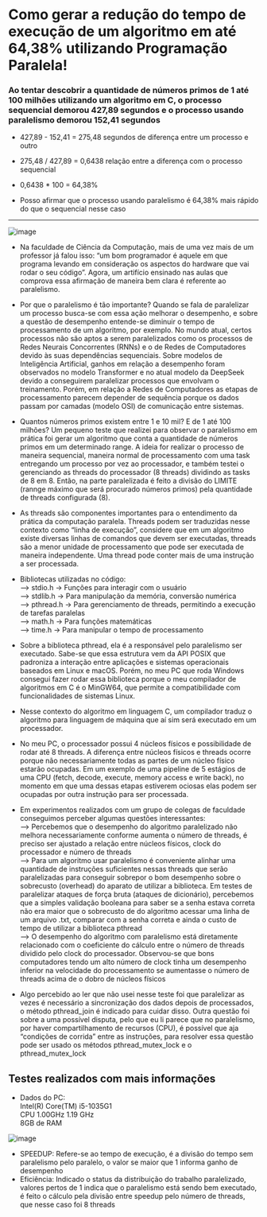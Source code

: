 # Como gerar a redução do tempo de execução de um algoritmo em até 64,38% utilizando Programação Paralela!

### Ao tentar descobrir a quantidade de números primos de 1 até 100 milhões utilizando um algoritmo em C, o processo sequencial demorou 427,89 segundos e o processo usando paralelismo demorou 152,41 segundos

- 427,89 - 152,41 = 275,48 segundos de diferença entre um processo e outro

- 275,48 / 427,89 = 0,6438 relação entre a diferença com o processo sequencial

- 0,6438 * 100 = 64,38%

- Posso afirmar que o processo usando paralelismo é 64,38% mais rápido 
do que o sequencial nesse caso
---

![image](https://github.com/user-attachments/assets/fd01dc06-775e-4433-9539-91246957f16e)


- Na faculdade de Ciência da Computação, mais de uma vez mais de um professor já falou isso: “um bom programador é aquele em que programa levando em consideração os aspectos do hardware que vai rodar o seu código”. Agora, um artifício ensinado nas aulas que comprova essa afirmação de maneira bem clara é referente ao paralelismo.
- Por que o paralelismo é tão importante? Quando se fala de  paralelizar um processo busca-se com essa ação melhorar o desempenho, e sobre a questão de desempenho entende-se diminuir o tempo de processamento de um algoritmo, por exemplo. No mundo atual, certos processos não são aptos a serem paralelizados como os processos de Redes Neurais Concorrentes (RNNs) e o de Redes de Computadores devido às suas dependências sequenciais. Sobre modelos de Inteligência Artificial, ganhos em relação a desempenho foram observados no modelo Transformer e no atual modelo da DeepSeek devido a conseguirem paralelizar processos que envolvam o treinamento. Porém, em relação a Redes de Computadores as etapas de processamento parecem depender de sequência porque os dados passam por camadas (modelo OSI) de comunicação entre sistemas.
- Quantos números primos existem entre 1 e 10 mil? E de 1 até 100 milhões? Um pequeno teste que realizei para observar o paralelismo em prática foi gerar um algoritmo que conta a quantidade de números primos em um determinado range. A ideia for realizar o processo de maneira sequencial, maneira normal de processamento com uma task entregando um processo por vez ao processador, e também testei o gerenciando as threads do processador (8 threads) dividindo as tasks de 8 em 8. Então, na parte paralelizada é feito a divisão do LIMITE (rannge máximo que será procurado números primos) pela quantidade de threads configurada (8).
- As threads são componentes importantes para o entendimento da prática da computação paralela. Threads podem ser traduzidas nesse contexto como “linha de execução”, considere que em um algoritmo existe diversas linhas de comandos que devem ser executadas, threads são a menor unidade de processamento que pode ser executada de maneira independente. Uma thread pode conter mais de uma instrução a ser processada.
- Bibliotecas utilizadas no código:<br>
    --> stdio.h → Funções para interagir com o usuário<br>
    --> stdlib.h → Para manipulação da memória, conversão numérica<br>
    --> pthread.h → Para gerenciamento de threads, permitindo a execução de tarefas paralelas<br>
    --> math.h → Para funções matemáticas<br>
    --> time.h → Para manipular o tempo de processamento<br>
- Sobre a biblioteca pthread, ela é a responsável pelo paralelismo ser executado. Sabe-se que essa estrutura vem da API POSIX que padroniza a interação entre aplicações e sistemas operacionais baseados em Linux e macOS. Porém, no meu PC que roda Windows consegui fazer rodar essa biblioteca porque o meu compilador de algoritmos em C é o MinGW64, que permite a compatibilidade com funcionalidades de sistemas Linux.
- Nesse contexto do algoritmo em linguagem C, um compilador traduz o algoritmo para linguagem de máquina que aí  sim será executado em um processador.
- No meu PC, o processador possui 4 núcleos físicos e possibilidade de rodar até 8 threads. A diferença entre núcleos físicos e threads ocorre porque não necessariamente todas as partes de um núcleo físico estarão ocupadas. Em um exemplo de uma pipeline de 5 estágios de uma CPU (fetch, decode, execute, memory access e write back), no momento em que uma dessas etapas estiverem ociosas elas podem ser ocupadas por outra instrução para ser processada.
- Em experimentos realizados com um grupo de colegas de faculdade conseguimos perceber algumas questões interessantes:<br>
    --> Percebemos que o desempenho do algoritmo paralelizado não melhora necessariamente conforme aumenta o número de threads, é preciso ser ajustado a relação entre núcleos físicos, clock do processador e número de threads
  <br>
    --> Para um algoritmo usar paralelismo é conveniente alinhar uma quantidade de instruções suficientes nessas threads que serão paralelizadas para conseguir sobrepor o bom desempenho sobre o sobrecusto (overhead) do aparato de utilizar a biblioteca. Em testes de paralelizar ataques de força bruta (ataques de dicionário), percebemos que a simples validação booleana para saber se a senha estava correta não era maior que o sobrecusto de do algoritmo acessar uma linha de um arquivo .txt, comparar com a senha correta e ainda o custo de tempo de utilizar a biblioteca pthread
  <br>
    --> O desempenho do algoritmo com paralelismo está diretamente relacionado com o coeficiente do cálculo entre o número de threads dividido pelo clock do processador. Observou-se que bons computadores tendo um alto número de clock tinha um desempenho inferior na velocidade do processamento se aumentasse o número de threads acima de o dobro de núcleos físicos
  <br>
  
- Algo percebido ao ler que não usei nesse teste foi que paralelizar as vezes é necessário a sincronização dos dados depois de processados, o método pthread_join é indicado para cuidar disso. Outra questão foi sobre a uma possível disputa, pelo que eu li parece que no paralelismo, por haver compartilhamento de recursos (CPU), é possível que aja “condições de corrida” entre as instruções, para resolver essa questão pode ser usado os métodos pthread_mutex_lock e o pthread_mutex_lock


## Testes realizados com mais informações
- Dados do PC:<br>
Intel(R) Core(TM) i5-1035G1<br>
CPU 1.00GHz 1.19 GHz<br>
8GB de RAM<br>

![image](https://github.com/user-attachments/assets/3bff1810-0f3a-4fc2-b32f-4cefb502be27)

- SPEEDUP: Refere-se ao tempo de execução, é a divisão do tempo sem paralelismo pelo paralelo, o valor se maior que 1 informa ganho de desempenho
- Eficiência: Indicado o status da distribuição do trabalho paralelizado, valores pertos de 1 indica que o paralelismo está sendo bem executado, é feito o cálculo pela divisão entre  speedup pelo número de threads, que nesse caso foi 8 threads
